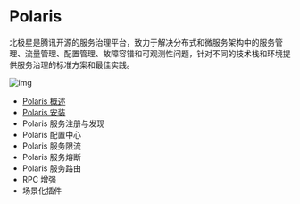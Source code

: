 # Polaris

北极星是腾讯开源的服务治理平台，致力于解决分布式和微服务架构中的服务管理、流量管理、配置管理、故障容错和可观测性问题，针对不同的技术栈和环境提供服务治理的标准方案和最佳实践。

![img](https://cdn.jsdelivr.net/gh/letengzz/Two-C@main/img/202306301418173.png)

- [Polaris 概述](Introduce/README.md)
- [Polaris 安装](Install/README.md)
- Polaris  服务注册与发现
- Polaris  配置中心
- Polaris 服务限流
- Polaris 服务熔断
- Polaris 服务路由
- RPC 增强
- 场景化插件

